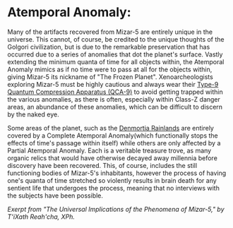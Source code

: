 # Atemporal Anomaly:


Many of the artifacts recovered from Mizar-5 are entirely unique in the universe. This cannot, of course, be credited to the unique thoughts of the Golgori civilization, but is due to the remarkable preservation that has occurred due to a series of anomalies that dot the planet's surface. Vastly extending the minimum quanta of time for all objects within, the Atemporal Anomaly mimics as if no time were to pass at all for the objects within, giving Mizar-5 its nickname of "The Frozen Planet". Xenoarcheologists exploring Mizar-5 must be highly cautious and always wear their [Type-9 Quantum Compression Apparatus (QCA-9)](Quantum%20Compression%20Apparatus%20(QCA)) to avoid getting trapped within the various anomalies, as there is often, especially within Class-Z danger areas, an abundance of these anomalies, which can be difficult to discern by the naked eye.

Some areas of the planet, such as the [Denmortia Rainlands](Denmortia%20Rainlands) are entirely covered by a Complete Atemporal Anomaly(which functionally stops the effects of time's passage within itself) while others are only affected by a Partial Atemporal Anomaly. Each is a veritable treasure trove, as many organic relics that would have otherwise decayed away millennia before discovery have been recovered. This, of course, includes the still functioning bodies of Mizar-5's inhabitants, however the process of having one's quanta of time stretched so violently results in brain death for any sentient life that undergoes the process, meaning that no interviews with the subjects have been possible.

*Exerpt from "The Universal Implications of the Phenomena of Mizar-5," by T'iXath Reah'cha, XPh.*